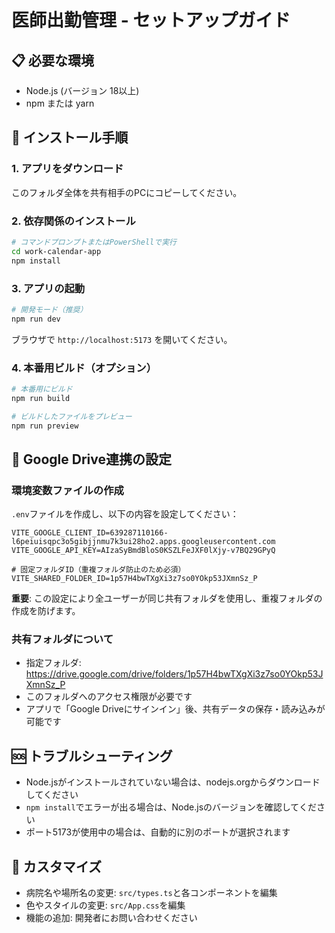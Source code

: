 # 医師出勤管理 - セットアップガイド

## 📋 必要な環境
- Node.js (バージョン 18以上)
- npm または yarn

## 🚀 インストール手順

### 1. アプリをダウンロード
このフォルダ全体を共有相手のPCにコピーしてください。

### 2. 依存関係のインストール
```bash
# コマンドプロンプトまたはPowerShellで実行
cd work-calendar-app
npm install
```

### 3. アプリの起動
```bash
# 開発モード（推奨）
npm run dev
```

ブラウザで `http://localhost:5173` を開いてください。

### 4. 本番用ビルド（オプション）
```bash
# 本番用にビルド
npm run build

# ビルドしたファイルをプレビュー
npm run preview
```

## 💾 Google Drive連携の設定

### 環境変数ファイルの作成
`.env`ファイルを作成し、以下の内容を設定してください：

```
VITE_GOOGLE_CLIENT_ID=639287110166-l6peiuisqpc3o5gibjjnmu7k3ui28ho2.apps.googleusercontent.com
VITE_GOOGLE_API_KEY=AIzaSyBmdBloS0KSZLFeJXF0lXjy-v7BQ29GPyQ

# 固定フォルダID（重複フォルダ防止のため必須）
VITE_SHARED_FOLDER_ID=1p57H4bwTXgXi3z7so0YOkp53JXmnSz_P
```

**重要**: この設定により全ユーザーが同じ共有フォルダを使用し、重複フォルダの作成を防げます。

### 共有フォルダについて
- 指定フォルダ: https://drive.google.com/drive/folders/1p57H4bwTXgXi3z7so0YOkp53JXmnSz_P
- このフォルダへのアクセス権限が必要です
- アプリで「Google Driveにサインイン」後、共有データの保存・読み込みが可能です

## 🆘 トラブルシューティング
- Node.jsがインストールされていない場合は、nodejs.orgからダウンロードしてください
- `npm install`でエラーが出る場合は、Node.jsのバージョンを確認してください
- ポート5173が使用中の場合は、自動的に別のポートが選択されます

## 🔧 カスタマイズ
- 病院名や場所名の変更: `src/types.ts`と各コンポーネントを編集
- 色やスタイルの変更: `src/App.css`を編集
- 機能の追加: 開発者にお問い合わせください